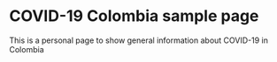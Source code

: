 # COVID-19 Colombia sample page

This is a personal page to show general information about COVID-19 in Colombia
